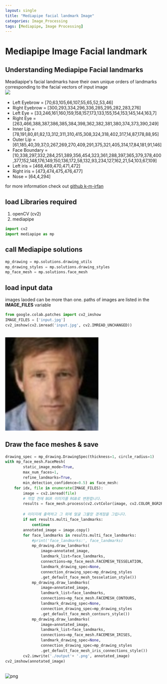 ```yaml
---
layout: single
title: "Mediapipe facial landmark Image"
categories: Image_Processing
tags: [Mediapipe, Image Processing]
---
```



# Mediapipe Image Facial landmark




## Understanding Mediapipe Facial landmarks
Meadiapipe's facial landmarks have their own unique orders of landmarks corresponding to the facial vectors of input image<br>
<img src='https://user-images.githubusercontent.com/80172338/147330227-97fbf8bd-dd73-4d5d-b98b-3ac2489c1759.jpg' width = "200" hight = "200">



*  Left Eyebrow = [70,63,105,66,107,55,65,52,53,46]
* Right Eyebrow = [300,293,334,296,336,285,295,282,283,276]
* Left Eye = [33,246,161,160,159,158,157,173,133,155,154,153,145,144,163,7]
* Right Eye = [263,466,388,387,386,385,384,398,362,382,381,380,374,373,390,249]
* Inner Lip = [78,191,80,81,82,13,312,311,310,415,308,324,318,402,317,14,87,178,88,95]
* Outer Lip = [61,185,40,39,37,0,267,269,270,409,291,375,321,405,314,17,84,181,91,146]
* Face Boundary = [10,338,297,332,284,251,389,356,454,323,361,288,397,365,379,378,400,377,152,148,176,149,150,136,172,58,132,93,234,127,162,21,54,103,67,109]
* Left iris = [468,469,470,471,472]
* Right iris = [473,474,475,476,477]
* Nose = [64,4,294]

for more information check out
[github k-m-irfan](https://github.com/k-m-irfan/simplified_mediapipe_face_landmarks)




## load Libraries required


1.   openCV (cv2)
2.   mediapipe



```python
import cv2
import mediapipe as mp
```

## call Mediapipe solutions


```python
mp_drawing = mp.solutions.drawing_utils
mp_drawing_styles = mp.solutions.drawing_styles
mp_face_mesh = mp.solutions.face_mesh
```

## load input data
images laoded can be more than one. paths of images are listed in the **IMAGE_FILES** variable


```python
from google.colab.patches import cv2_imshow
IMAGE_FILES = ['input.jpg']
cv2_imshow(cv2.imread('input.jpg', cv2.IMREAD_UNCHANGED))
```


​    
![png](\images\posts\20240203\input.jpg)
​    


## Draw the face meshes & save


```python
drawing_spec = mp_drawing.DrawingSpec(thickness=1, circle_radius=1)
with mp_face_mesh.FaceMesh(
        static_image_mode=True,
        max_num_faces=1,
        refine_landmarks=True,
        min_detection_confidence=0.5) as face_mesh:
    for idx, file in enumerate(IMAGE_FILES):
        image = cv2.imread(file)
        # 작업 전에 BGR 이미지를 RGB로 변환합니다.
        results = face_mesh.process(cv2.cvtColor(image, cv2.COLOR_BGR2RGB))

        # 이미지에 출력하고 그 위에 얼굴 그물망 경계점을 그립니다.
        if not results.multi_face_landmarks:
            continue
        annotated_image = image.copy()
        for face_landmarks in results.multi_face_landmarks:
            #print('face_landmarks:', face_landmarks)
            mp_drawing.draw_landmarks(
                image=annotated_image,
                landmark_list=face_landmarks,
                connections=mp_face_mesh.FACEMESH_TESSELATION,
                landmark_drawing_spec=None,
                connection_drawing_spec=mp_drawing_styles
                .get_default_face_mesh_tesselation_style())
            mp_drawing.draw_landmarks(
                image=annotated_image,
                landmark_list=face_landmarks,
                connections=mp_face_mesh.FACEMESH_CONTOURS,
                landmark_drawing_spec=None,
                connection_drawing_spec=mp_drawing_styles
                .get_default_face_mesh_contours_style())
            mp_drawing.draw_landmarks(
                image=annotated_image,
                landmark_list=face_landmarks,
                connections=mp_face_mesh.FACEMESH_IRISES,
                landmark_drawing_spec=None,
                connection_drawing_spec=mp_drawing_styles
                .get_default_face_mesh_iris_connections_style())
        cv2.imwrite('./output'+ '.png', annotated_image)
cv2_imshow(annotated_image)
```


​    
![png](\images\posts\20240203\output.jpg)
​    


